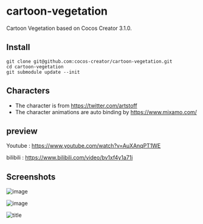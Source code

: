 # cartoon-vegetation

Cartoon Vegetation based on Cocos Creator 3.1.0.


## Install
```
git clone git@github.com:cocos-creator/cartoon-vegetation.git
cd cartoon-vegetation
git submodule update --init
```

## Characters

- The character is from https://twitter.com/artstoff 
- The character animations are auto binding by https://www.mixamo.com/

## preview

Youtube : https://www.youtube.com/watch?v=AuXAnqPT1WE

bilibili : https://www.bilibili.com/video/bv1xf4y1a71i

## Screenshots

![image](https://user-images.githubusercontent.com/1862402/114335753-02cc6180-9b80-11eb-8a36-e55458de5ee9.png)

![image](https://user-images.githubusercontent.com/1862402/114337414-a4a17d80-9b83-11eb-8568-4e53d9104c67.png)

![title](https://user-images.githubusercontent.com/1862402/114334958-3efec280-9b7e-11eb-8609-99db137cf226.png)
